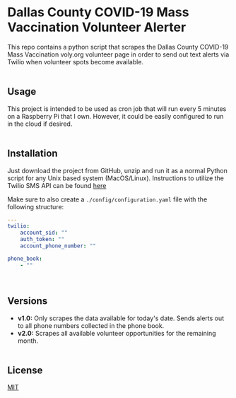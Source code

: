 # Dallas County COVID-19 Mass Vaccination Volunteer Alerter

This repo contains a python script that scrapes the Dallas County COVID-19 Mass Vaccination voly.org volunteer page in order to send out text alerts via Twilio when volunteer spots become available.
<br/><br/>

## Usage

This project is intended to be used as cron job that will run every 5 minutes on a Raspberry Pi that I own. However, it could be easily configured to run in the cloud if desired.
<br/><br/>

## Installation

Just download the project from GitHub, unzip and run it as a normal Python script for any Unix based system (MacOS/Linux). Instructions to utilize the Twilio SMS API can be found [here](https://www.twilio.com/docs/sms/quickstart/python)

Make sure to also create a `./config/configuration.yaml` file with the following structure:

```yaml
---
twilio:
    account_sid: ""
    auth_token: ""
    account_phone_number: ""

phone_book:
    - ""
```

<br/>

## Versions

-   **v1.0:** Only scrapes the data available for today's date. Sends alerts out to all phone numbers collected in the phone book.
-   **v2.0:** Scrapes all available volunteer opportunities for the remaining month.
    <br/><br/>

## License

[MIT](LICENSE.txt)
